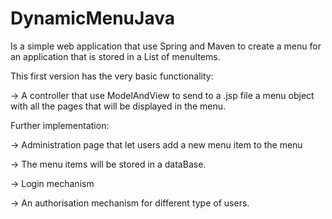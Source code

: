 # DynamicMenuJava
Is a simple web application that use Spring and Maven to create a menu for an application that is stored in a List of menuItems.

This first version has the very basic functionality:

-> A controller that use ModelAndView to send to a .jsp file a menu object with all the pages that will be displayed in the menu.

Further implementation:

-> Administration page that let users add a new menu item to the menu

-> The menu items will be stored in a dataBase.

-> Login mechanism

-> An authorisation mechanism for different type of users.
